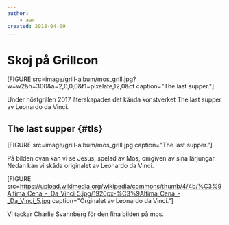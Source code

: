 ```yaml
---
author:
    - aar
created: 2018-04-09
...
```

Skoj på Grillcon
======================================


[FIGURE src=image/grill-album/mos_grill.jpg?w=w2&h=300&a=2,0,0,0&f1=pixelate,12,0&cf caption="The last supper."]

Under höstgrillen 2017 återskapades det kända konstverket The last supper av Leonardo da Vinci.

<!--more-->



The last supper {#tls}
-------------------------------------------

[FIGURE src=image/grill-album/mos_grill.jpg caption="The last supper."]

På bilden ovan kan vi se Jesus, spelad av Mos, omgiven av sina lärjungar. Nedan kan vi skåda originalet av Leonardo da Vinci.

[FIGURE src=https://upload.wikimedia.org/wikipedia/commons/thumb/4/4b/%C3%9Altima_Cena_-_Da_Vinci_5.jpg/1920px-%C3%9Altima_Cena_-_Da_Vinci_5.jpg caption="Orginalet av Leonardo da Vinci."]

Vi tackar Charlie Svahnberg för den fina bilden på mos.